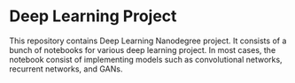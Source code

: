 # Deep Learning Project 
This repository contains Deep Learning Nanodegree project. It consists of a bunch of notebooks for various deep learning project. In most cases, the notebook consist of implementing models such as convolutional networks, recurrent networks, and GANs.

